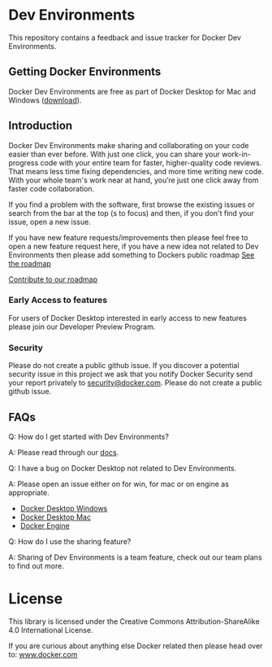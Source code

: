 # Dev Environments
This repository contains a feedback and issue tracker for Docker Dev Environments.

## Getting Docker Environments
Docker Dev Environments are free as part of Docker Desktop for Mac and Windows ([download](https://www.docker.com/products/docker-desktop)).

## Introduction
Docker Dev Environments make sharing and collaborating on your code easier than ever before. With just one click, you can share your work-in-progress code with your entire team for faster, higher-quality code reviews. That means less time fixing dependencies, and more time writing new code. With your whole team's work near at hand, you’re just one click away from faster code collaboration.

If you find a problem with the software, first browse the existing issues or search from the bar at the top (s to focus) and then, if you don't find your issue, open a new issue.

If you have new feature requests/improvements then please feel free to open a new feature request here, if you have a new idea not related to Dev Environments then please add something to Dockers public roadmap [See the roadmap](http://github.com/docker/roadmap)

[Contribute to our roadmap](https://github.com/docker/roadmap/issues/new/choose)

### Early Access to features
For users of Docker Desktop interested in early access to new features please join our Developer Preview Program.

### Security 
Please do not create a public github issue. If you discover a potential security issue in this project we ask that you notify Docker Security send your report privately to security@docker.com. Please do not create a public github issue.

## FAQs
Q: How do I get started with Dev Environments?

A: Please read through our [docs](https://docs.docker.com/desktop/dev-environments/).

Q: I have a bug on Docker Desktop not related to Dev Environments.

A: Please open an issue either on for win, for mac or on engine as appropriate.

- [Docker Desktop Windows](https://github.com/docker/for-win/)
- [Docker Desktop Mac](https://github.com/docker/for-mac/)
- [Docker Engine](https://github.com/moby/moby)

Q: How do I use the sharing feature?

A: Sharing of Dev Environments is a team feature, check out our team plans to find out more.

# License
This library is licensed under the Creative Commons Attribution-ShareAlike 4.0 International License.

If you are curious about anything else Docker related then please head over to: www.docker.com
